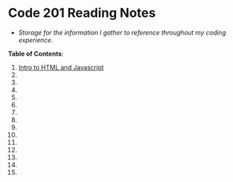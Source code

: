 # Code 201 Reading Notes
- *Storage for the information I gather to reference throughout my coding experience.*  


**Table of Contents**:
1. [Intro to HTML and Javascript](../reading-notes/class-01)
1. 
1. 
1. 
1. 
1. 
1. 
1. 
1. 
1. 
1. 
1. 
1. 
1. 
1. 